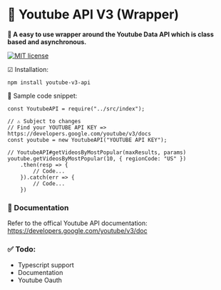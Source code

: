 # 🎥 Youtube API V3 (Wrapper)

__🔭 A easy to use wrapper around the Youtube Data API which is class based and asynchronous.__

[![MIT license](https://img.shields.io/badge/License-MIT-blue.svg)](https://lbesson.mit-license.org/)

☑ Installation:
```
npm install youtube-v3-api 
```

🛒 Sample code snippet:
```JS
const YoutubeAPI = require("../src/index");

// ⚠ Subject to changes
// Find your YOUTUBE API KEY => https://developers.google.com/youtube/v3/docs
const youtube = new YoutubeAPI("YOUTUBE API KEY");

// YoutubeAPI#getVideosByMostPopular(maxResults, params)
youtube.getVideosByMostPopular(10, { regionCode: "US" })
    .then(resp => {
        // Code...
    }).catch(err => {
        // Code...
    })
```

### 📣 Documentation
Refer to the offical Youtube API documentation: https://developers.google.com/youtube/v3/doc

### ✅ Todo:
- Typescript support
- Documentation
- Youtube Oauth

